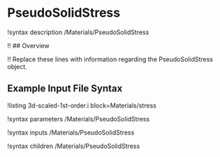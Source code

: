 # PseudoSolidStress

!syntax description /Materials/PseudoSolidStress

!! ## Overview

!! Replace these lines with information regarding the PseudoSolidStress object.

## Example Input File Syntax

!listing 3d-scaled-1st-order.i block=Materials/stress

!syntax parameters /Materials/PseudoSolidStress

!syntax inputs /Materials/PseudoSolidStress

!syntax children /Materials/PseudoSolidStress
